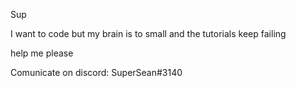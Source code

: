 Sup

I want to code but my brain is to small and the tutorials keep failing

help me please

Comunicate on discord: SuperSean#3140

